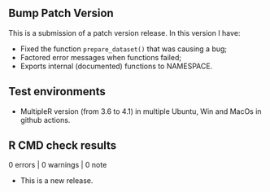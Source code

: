 ## Bump Patch Version
This is a submission of a patch version release. In this version I have:
* Fixed the function `prepare_dataset()` that was causing a bug;
* Factored error messages when functions failed;
* Exports internal (documented) functions to NAMESPACE.

## Test environments
* MultipleR version (from 3.6 to 4.1) in multiple Ubuntu, Win and MacOs in github actions.

## R CMD check results

0 errors | 0 warnings | 0 note

* This is a new release.
